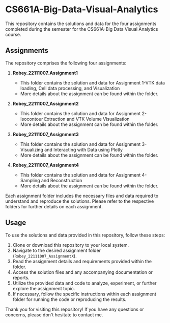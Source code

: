 # CS661A-Big-Data-Visual-Analytics

This repository contains the solutions and data for the four assignments completed during the semester for the CS661A-Big Data Visual Analytics course.

## Assignments

The repository comprises the following four assignments:

1. **Robey_22111007_Assignment1**
   - This folder contains the solution and data for Assignment 1-VTK data loading, Cell data processing, and Visualization
   - More details about the assignment can be found within the folder.

2. **Robey_22111007_Assignment2**
   - This folder contains the solution and data for Assignment 2-Isocontour Extraction and VTK Volume Visualization
   - More details about the assignment can be found within the folder.

3. **Robey_22111007_Assignment3**
   - This folder contains the solution and data for Assignment 3-Visualizing and Interacting with Data using Plotly
   - More details about the assignment can be found within the folder.

4. **Robey_22111007_Assignment4**
   - This folder contains the solution and data for Assignment 4-Sampling and Reconstruction
   - More details about the assignment can be found within the folder.

Each assignment folder includes the necessary files and data required to understand and reproduce the solutions. Please refer to the respective folders for further details on each assignment.

## Usage

To use the solutions and data provided in this repository, follow these steps:

1. Clone or download this repository to your local system.
2. Navigate to the desired assignment folder (`Robey_22111007_AssignmentX`).
3. Read the assignment details and requirements provided within the folder.
4. Access the solution files and any accompanying documentation or reports.
5. Utilize the provided data and code to analyze, experiment, or further explore the assignment topic.
6. If necessary, follow the specific instructions within each assignment folder for running the code or reproducing the results.


Thank you for visiting this repository! If you have any questions or concerns, please don't hesitate to contact me.
